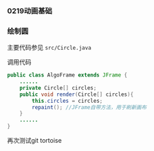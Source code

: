 ### 0219动画基础

### 绘制圆

主要代码参见 `src/Circle.java`

调用代码

```java
public class AlgoFrame extends JFrame {
    ......
    private Circle[] circles;
    public void render(Circle[] circles){
        this.circles = circles;
        repaint(); //JFrame自带方法，用于刷新画布
    }
    ......
}
```



再次测试git tortoise